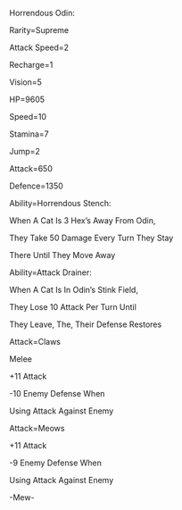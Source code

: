 Horrendous Odin:

Rarity=Supreme

Attack Speed=2

Recharge=1

Vision=5

HP=9605

Speed=10

Stamina=7

Jump=2

Attack=650

Defence=1350

Ability=Horrendous Stench:

When A Cat Is 3 Hex’s Away From Odin,

They Take 50 Damage Every Turn They Stay

There Until They Move Away

Ability=Attack Drainer:

When A Cat Is In Odin’s Stink Field,

They Lose 10 Attack Per Turn Until

They Leave, The, Their Defense Restores

Attack=Claws

Melee

+11 Attack

-10 Enemy Defense When 

Using Attack Against Enemy

Attack=Meows

+11 Attack

-9 Enemy Defense When

Using Attack Against Enemy

-Mew-
